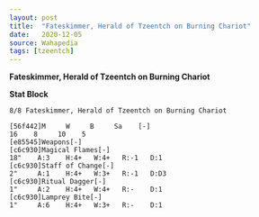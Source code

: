 ```yaml
---
layout: post
title:  "Fateskimmer, Herald of Tzeentch on Burning Chariot"
date:   2020-12-05
source: Wahapedia
tags: [tzeentch]
---
```


**Fateskimmer, Herald of Tzeentch on Burning Chariot**

**Stat Block**
```
8/8 Fateskimmer, Herald of Tzeentch on Burning Chariot
```

```
[56f442]M     W     B     Sa    [-]
16    8     10    5     
[e85545]Weapons[-]
[c6c930]Magical Flames[-]
18"    A:3    H:4+   W:4+   R:-1   D:1   
[c6c930]Staff of Change[-]
2"     A:1    H:4+   W:3+   R:-1   D:D3  
[c6c930]Ritual Dagger[-]
1"     A:2    H:4+   W:4+   R:-    D:1   
[c6c930]Lamprey Bite[-]
1"     A:6    H:4+   W:3+   R:-    D:1   
```


